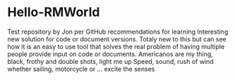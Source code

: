 # Hello-RMWorld
Test repository by Jon per GitHub recommendations for learning
Interesting new solution for code or document versions. Totaly new to this but can see how it is an easy to use tool that solves the real problem of having multiple people provide input on code or documents.
Americanos are my thing, black, frothy and double shots, light me up 
Speed, sound, rush of wind whether sailing, motorcycle or ... excite the senses
